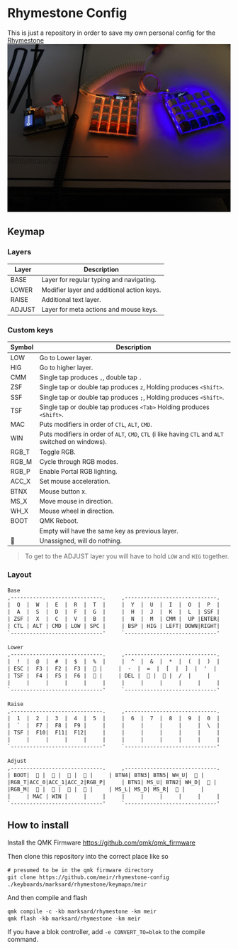 # Rhymestone Config

This is just a repository in order to save my own personal config for the [Rhymestone](https://github.com/marksard/Keyboards?tab=readme-ov-file#rhymestone)
![Rhymestone](./rhymestone.jpg)

## Keymap

### Layers
Layer | Description
------|-------------
BASE  | Layer for regular typing and navigating.
LOWER | Modifier layer and additional action keys.
RAISE | Additional text layer.
ADJUST| Layer for meta actions and mouse keys.

### Custom keys
Symbol | Description
-------|-------------
LOW    | Go to Lower layer.
HIG    | Go to higher layer.
CMM    | Single tap produces `,`, double tap `.`
ZSF    | Single tap or double tap produces `z`, Holding produces `<Shift>`.
SSF    | Single tap or double tap produces `;`, Holding produces `<Shift>`.
TSF    | Single tap or double tap produces `<Tab>` Holding produces `<Shift>`.
MAC    | Puts modifiers in order of `CTL`, `ALT`, `CMD`.
WIN    | Puts modifiers in order of `ALT`, `CMD`, `CTL` (i like having `CTL` and `ALT` switched on windows).
RGB_T  | Toggle RGB.
RGB_M  | Cycle through RGB modes.
RGB_P  | Enable Portal RGB lighting.
ACC_X  | Set mouse acceleration.
BTNX   | Mouse button x.
MS_X   | Move mouse in direction.
WH_X   | Mouse wheel in direction.
BOOT   | QMK Reboot.
       | Empty will have the same key as previous layer.
🚫     | Unassigned, will do nothing.

> To get to the ADJUST layer you will have to hold `LOW` and `HIG` together.

### Layout
```
Base
,-----------------------------.     ,-----------------------------.
|  Q  |  W  |  E  |  R  |  T  |     |  Y  |  U  |  I  |  O  |  P  |
|  A  |  S  |  D  |  F  |  G  |     |  H  |  J  |  K  |  L  | SSF |
| ZSF |  X  |  C  |  V  |  B  |     |  N  |  M  | CMM |  UP |ENTER|
| CTL | ALT | CMD | LOW | SPC |     | BSP | HIG | LEFT| DOWN|RIGHT|
`-----------------------------'     `-----------------------------'

Lower
,-----------------------------.     ,-----------------------------.
|  !  |  @  |  #  |  $  |  %  |     |  ^  |  &  |  *  |  (  |  )  |
| ESC |  F3 |  F2 |  F3 |  🚫 |     |  -  |  =  |  [  |  ]  |  '  |
| TSF |  F4 |  F5 |  F6 |  🚫 |     | DEL |  🚫 |  🚫 |  /  |     |
|     |     |     |     |     |     |     |     |     |     |     |
`-----------------------------'     `-----------------------------'

Raise
,-----------------------------.     ,-----------------------------.
|  1  |  2  |  3  |  4  |  5  |     |  6  |  7  |  8  |  9  |  0  |
|  `  |  F7 |  F8 |  F9 |     |     |     |     |     |     |  \  |
| TSF |  F10|  F11|  F12|     |     |     |     |     |     |     |
|     |     |     |     |     |     |     |     |     |     |     |
`-----------------------------'     `-----------------------------'

Adjust
,-----------------------------.     ,-----------------------------.
| BOOT|  🚫 |  🚫 |  🚫 |  🚫 |     | BTN4| BTN3| BTN5| WH_U|  🚫 |
|RGB_T|ACC_0|ACC_1|ACC_2|RGB_P|     | BTN1| MS_U| BTN2| WH_D|  🚫 |
|RGB_M|  🚫 |  🚫 |  🚫 |  🚫 |     | MS_L| MS_D| MS_R|  🚫 |     |
|     | MAC | WIN |     |     |     |     |     |     |     |     |
`-----------------------------'     `-----------------------------'

```
## How to install
Install the QMK Firmware https://github.com/qmk/qmk_firmware

Then clone this repository into the correct place like so
```
# presumed to be in the qmk firmware directory
git clone https://github.com/meir/rhymestone-config ./keyboards/marksard/rhymestone/keymaps/meir
```

And then compile and flash
```
qmk compile -c -kb marksard/rhymestone -km meir
qmk flash -kb marksard/rhymestone -km meir
```

If you have a blok controller, add `-e CONVERT_TO=blok` to the compile command.

